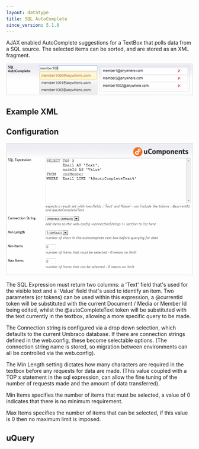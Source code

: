 ```yaml
---
layout: datatype
title: SQL AutoComplete
since_version: 5.1.0
---
```


AJAX enabled AutoComplete suggestions for a TextBox that polls data from a SQL source. The selected items can be sorted, and are stored as an XML fragment.

![Content Editor](DataEditor.gif)

## Example XML
  <SqlAutoComplete>
    <Item Text="member1@anywhere.com" Value="1062" />
    <Item Text="member2@anywhere.com" Value="1063" />
    <Item Text="member1002@anywhere.com" Value="2063" />
  </SqlAutoComplete>

## Configuration

![Prevalue Editor](PreValueEditor.gif)

The SQL Expression must return two columns: a 'Text' field that's used for the visible text and a 'Value' field that's used to identify an item. Two parameters (or tokens) can be used within this expression, a @currentId token will be substituted with the current Document / Media or Member Id being edited, whilst the @autoCompleteText token will be substituted with the text currently in the textbox, allowing a more specific query to be made.

The Connection string is configured via a drop down selection, which defaults to the current Umbraco database. If there are connection strings defined in the web.config, these become selectable options. (The connection string name is stored, so migration between environments can all be controlled via the web.config).

  <configuration>
    <connectionStrings>
      <add name="" connectionString="server=;database=;user id=;password=" />
    </connectionStrings>
  </configuration>

The Min Length setting dictates how many characters are required in the textbox before any requests for data are made. (This value coupled with a TOP x statement in the sql expression, can allow the fine tuning of the number of requests made and the amount of data transferred).

Min Items specifies the number of items that must be selected, a value of 0 indicates that there is no minimum requirement.

Max Items specifies the number of items that can be selected, if this value is 0 then no maximum limit is imposed.

## uQuery
